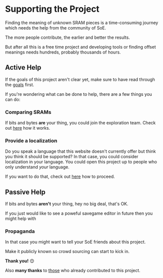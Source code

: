 ﻿# Supporting the Project

Finding the meaning of unknown SRAM pieces is a time-consuming journey which needs the help from the community of SoE.

The more people contribute, the earlier and better the results.

But after all this is a free time project and developing tools or finding offset meanings needs hundreds, probably thousands of hours.

## Active Help
If the goals of this project aren't clear yet, make sure to have read through the <a href=goals>goals</a> first.

If you're wondering what can be done to help, there are a few things you can do:

### Comparing SRAMs

If bits and bytes **are** your thing, you could join the exploration team. Check out <a href=contribute>here</a> how it works.

### Provide a localization

Do you speak a language that this website doesn't currently offer but think you think it should be supported? 
In that case, you could consider localization in your language. You could open this project up to people who only understand *your* language.

If you want to do that, check out <a href=localize>here</a> how to proceed.

## Passive Help
If bits and bytes **aren't** your thing, hey no big deal, that's OK.

If you just would like to see a poweful savegame editor in future then you might help with

### Propaganda

In that case you might want to tell your SoE friends about this project. 

Make it publicly known so crowd sourcing can start to kick in.

**Thank you!** 😊

Also **many thanks** to <a href=contributors>those</a> who already contributed to this project.
